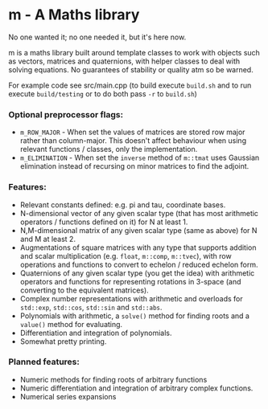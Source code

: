 
# m - A Maths library

No one wanted it; no one needed it, but it's here now.

m is a maths library built around template classes to work with objects such as vectors, matrices and quaternions, with helper classes to deal with solving equations. No guarantees of stability or quality atm so be warned.

For example code see src/main.cpp (to build execute `build.sh` and to run execute `build/testing` or to do both pass `-r` to `build.sh`)

### Optional preprocessor flags:

* `m_ROW_MAJOR` - When set the values of matrices are stored row major rather than column-major. This doesn't affect behaviour when using relevant functions / classes, only the implementation.
* `m_ELIMINATION` - When set the `inverse` method of `m::tmat` uses Gaussian elimination instead of recursing on minor matrices to find the adjoint.

### Features:

* Relevant constants defined: e.g. pi and tau, coordinate bases.
* N-dimensional vector of any given scalar type (that has most arithmetic operators / functions defined on it) for N at least 1.
* N,M-dimensional matrix of any given scalar type (same as above) for N and M at least 2.
* Augmentations of square matrices with any type that supports addition and scalar multiplication (e.g. `float`, `m::comp`, `m::tvec`), with row operations and functions to convert to echelon / reduced echelon form.
* Quaternions of any given scalar type (you get the idea) with arithmetic operators and functions for representing rotations in 3-space (and converting to the equivalent matrices).
* Complex number representations with arithmetic and overloads for `std::exp`, `std::cos`, `std::sin` and `std::abs`.
* Polynomials with arithmetic, a `solve()` method for finding roots and a `value()` method for evaluating.
* Differentiation and integration of polynomials.
* Somewhat pretty printing.

### Planned features:

* Numeric methods for finding roots of arbitrary functions
* Numeric differentiation and integration of arbitrary complex functions.
* Numerical series expansions
